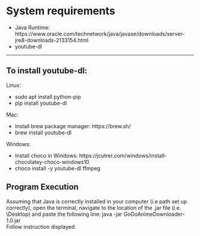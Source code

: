 <h1>System requirements</h1>
<ul>
<li> Java Runtime: https://www.oracle.com/technetwork/java/javase/downloads/server-jre8-downloads-2133154.html
<li> youtube-dl
</ul>

<hr>

<h2>To install youtube-dl:</h2>
Linux:
<ul>
<li>sudo apt install python-pip 
<li>pip install youtube-dl
</ul>
Mac: 
<ul>
<li>Install brew package manager: https://brew.sh/
<li>brew install youtube-dl <br>
</ul>
Windows:
<ul>
<li>Install choco in Windows: https://jcutrer.com/windows/install-chocolatey-choco-windows10
<li>choco install -y youtube-dl ffmpeg
</ul>

<h2>Program Execution</h2>
Assuming that Java is correctly installed in your computer (i.e path set up correctly), 
open the terminal, navigate to the location of the .jar file (i.e. \Desktop) and 
paste the following line: java -jar GoGoAnimeDownloader-1.0.jar
<br>
Follow instruction displayed. 


